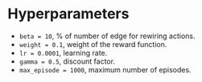 # Hyperparameters

- `beta = 10`, % of number of edge for rewiring actions.
- `weight = 0.1`, weight of the reward function.
- `lr = 0.0001`, learning rate.
- `gamma = 0.5`, discount factor.
- `max_episode = 1000`, maximum number of episodes.
